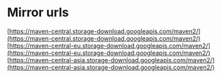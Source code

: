 
# Mirror urls

[https://maven-central.storage-download.googleapis.com/maven2/](https://maven-central.storage-download.googleapis.com/maven2/)
[https://maven-central-eu.storage-download.googleapis.com/maven2/](https://maven-central-eu.storage-download.googleapis.com/maven2/)
[https://maven-central-asia.storage-download.googleapis.com/maven2/](https://maven-central-asia.storage-download.googleapis.com/maven2/)
